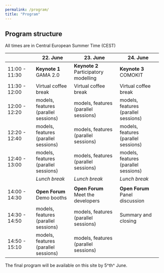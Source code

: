 ```yaml
---
permalink: /program/
title: "Program"
---
```


## Program structure

All times are in Central European Summer Time (CEST)

|  | 22. June | 23. June | 24. June |
|--------------------------|----------------------|--------------------------|----------------------|
|11:00 - 11:30| **Keynote 1** </br> GAMA 2.0 | **Keynote 2** </br> Participatory modelling | **Keynote 3** </br> COMOKIT |
|11:30 - 12:00 | Virtual coffee break | Virtual coffee break | Virtual coffee break |
|12:00 - 12:20 | models, features </br> (parallel sessions) | models, features </br> (parallel sessions) | models, features </br> (parallel sessions) |
|12:20 - 12:40 | models, features </br> (parallel sessions) | models, features </br> (parallel sessions) | models, features </br> (parallel sessions) |
|12:40 - 13:00 | models, features </br> (parallel sessions) | models, features </br> (parallel sessions) | models, features </br> (parallel sessions) |
|  | *Lunch break* | *Lunch break* | *Lunch break* |
|  |  |  |  |
|14:00 - 14:30 | **Open Forum** </br> Demo booths | **Open Forum** </br> Meet the developers | **Open Forum** </br> Panel discussion |
|14:30 - 14:50 | models, features </br> (parallel sessions) | models, features </br> (parallel sessions) | Summary and closing |
|14:50 - 15:10 | models, features </br> (parallel sessions) | models, features </br> (parallel sessions) |  |

The final program will be available on this site by 5^th^ June.
